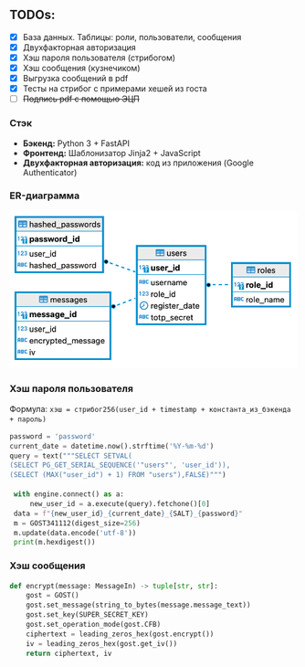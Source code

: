 ## TODOs:

- [x] База данных. Таблицы: роли, пользователи, сообщения
- [x] Двухфакторная авторизация
- [x] Хэш пароля пользователя (стрибогом)
- [x] Хэш сообщения (кузнечиком)
- [x] Выгрузка сообщений в pdf
- [x] Тесты на стрибог с примерами хешей из госта
- [ ] ~~Подпись pdf с помощью ЭЦП~~

### Стэк

- **Бэкенд:** Python 3 + FastAPI
- **Фронтенд:** Шаблонизатор Jinja2 + JavaScript
- **Двухфакторная авторизация:** код из приложения (Google Authenticator)

### ER-диаграмма

![](./img/er-diagram.png)

### Хэш пароля пользователя

Формула: `хэш = стрибог256(user_id + timestamp + константа_из_бэкенда + пароль)`

```python
password = 'password'
current_date = datetime.now().strftime('%Y-%m-%d')
query = text("""SELECT SETVAL(
(SELECT PG_GET_SERIAL_SEQUENCE('"users"', 'user_id')),
(SELECT (MAX("user_id") + 1) FROM "users"),FALSE)""")

 with engine.connect() as a:
     new_user_id = a.execute(query).fetchone()[0]
 data = f"{new_user_id}_{current_date}_{SALT}_{password}"
 m = GOST341112(digest_size=256)
 m.update(data.encode('utf-8'))
 print(m.hexdigest())
 ```
### Хэш сообщения 

```python
def encrypt(message: MessageIn) -> tuple[str, str]:
    gost = GOST()
    gost.set_message(string_to_bytes(message.message_text))
    gost.set_key(SUPER_SECRET_KEY)
    gost.set_operation_mode(gost.CFB)
    ciphertext = leading_zeros_hex(gost.encrypt())
    iv = leading_zeros_hex(gost.get_iv())
    return ciphertext, iv
```